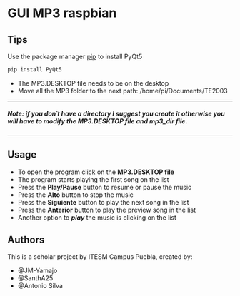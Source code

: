 # GUI MP3 raspbian



## Tips

Use the package manager [pip](https://pip.pypa.io/en/stable/) to install PyQt5

```bash
pip install PyQt5
```
- The MP3.DESKTOP file needs to be on the desktop
- Move all the MP3 folder to the next path: /home/pi/Documents/TE2003

---
##### **Note: if you don´t have a directory I suggest you create it otherwise you will have to modify the MP3.DESKTOP file and mp3_dir file.** 
---
## Usage

* To open the program click on the **MP3.DESKTOP file** 
* The program starts playing the first song on the list
* Press the **Play/Pause** button to resume or pause the music
* Press the **Alto** button to stop the music
* Press the **Siguiente** button to play the next song in the list
* Press the **Anterior** button to play the preview song in the list
* Another option to  ***play*** the music is clicking on the list


## Authors
This is a scholar project by ITESM Campus Puebla, created by:
* @JM-Yamajo
* @SanthA25
* @Antonio Silva

